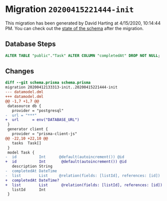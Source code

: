 # Migration `20200415221444-init`

This migration has been generated by David Harting at 4/15/2020, 10:14:44 PM.
You can check out the [state of the schema](./schema.prisma) after the migration.

## Database Steps

```sql
ALTER TABLE "public"."Task" ALTER COLUMN "completedAt" DROP NOT NULL;
```

## Changes

```diff
diff --git schema.prisma schema.prisma
migration 20200412133313-init..20200415221444-init
--- datamodel.dml
+++ datamodel.dml
@@ -1,7 +1,7 @@
 datasource db {
   provider = "postgresql"
-  url = "***"
+  url      = env("DATABASE_URL")
 }
 generator client {
   provider = "prisma-client-js"
@@ -22,10 +22,10 @@
   tasks  Task[]
 }
 model Task {
-  id          Int      @default(autoincrement()) @id
+  id          Int       @default(autoincrement()) @id
   description String
-  completedAt DateTime
-  list        List     @relation(fields: [listId], references: [id])
+  completedAt DateTime?
+  list        List      @relation(fields: [listId], references: [id])
   listId      Int
 }
```


